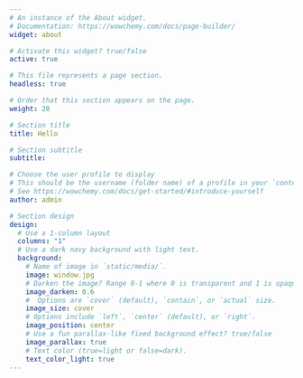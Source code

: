 ```yaml
---
# An instance of the About widget.
# Documentation: https://wowchemy.com/docs/page-builder/
widget: about

# Activate this widget? true/false
active: true

# This file represents a page section.
headless: true

# Order that this section appears on the page.
weight: 20

# Section title
title: Hello

# Section subtitle
subtitle:

# Choose the user profile to display
# This should be the username (folder name) of a profile in your `content/authors/` folder.
# See https://wowchemy.com/docs/get-started/#introduce-yourself
author: admin

# Section design
design:
  # Use a 1-column layout
  columns: "1"
  # Use a dark navy background with light text.
  background:
    # Name of image in `static/media/`.
    image: window.jpg
    # Darken the image? Range 0-1 where 0 is transparent and 1 is opaque.
    image_darken: 0.6
    #  Options are `cover` (default), `contain`, or `actual` size.
    image_size: cover
    # Options include `left`, `center` (default), or `right`.
    image_position: center
    # Use a fun parallax-like fixed background effect? true/false
    image_parallax: true
    # Text color (true=light or false=dark).
    text_color_light: true
---
```


